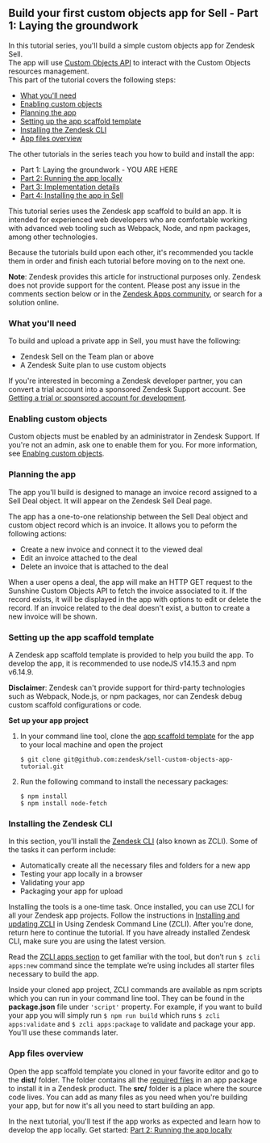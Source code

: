   
## Build your first custom objects app for Sell - Part 1: Laying the groundwork

<!--
Title: Build your first custom objects app for Sell - Part 1: Laying the groundwork
-->

 In this tutorial series, you'll build a simple custom objects app for Zendesk Sell.  
The app will use [Custom Objects API](https://developer_v2.zendesk.com/documentation/sunshine/custom-objects/custom-objects-api/) to interact with the Custom Objects resources management.  
This part of the tutorial covers the following steps:    
    
- [What you'll need](#what-youll-need)
- [Enabling custom objects](#enabling-custom-objects)
- [Planning the app](#planning-the-app)
- [Setting up the app scaffold template](#setting-up-the-app-scaffold-template)
- [Installing the Zendesk CLI](#installing-zcli)
- [App files overview](#app-files-overview)    
    
The other tutorials in the series teach you how to build and install the app:    
- Part 1: Laying the groundwork - YOU ARE HERE
- [Part 2: Running the app locally](https://developer_v2.zendesk.com/documentation/apps/build-an-app/build-your-first-custom-objects-app-for_sell...) 
- [Part 3: Implementation details](https://developer_v2.zendesk.com/documentation/apps/build-an-app/build-your-first-custom-objects-app-for_sell...)
- [Part 4: Installing the app in Sell](https://developer_v2.zendesk.com/documentation/apps/build-an-app/build-your-first-custom-objects-app-for_sell...) 

<!--TODO Add links when URL on the new site is confirmed-->
This tutorial series uses the Zendesk app scaffold to build an app. It is intended for experienced web developers who are comfortable working with advanced web tooling such as Webpack, Node, and npm packages, among other technologies.

Because the tutorials build upon each other, it's recommended you tackle them in order and finish each tutorial before moving on to the next one. 

<!-- TODO Add when file package is provided:
To download the completed source code of the app in this tutorial, click APP_PACKAGE_FILE.zip. You can review the code as you follow along or check your work.
-->
        
**Note**: Zendesk provides this article for instructional purposes only. Zendesk does not provide support for the content. Please post any issue in the comments section below or in the [Zendesk Apps community](https://develop.zendesk.com/hc/en-us/community/topics/...), or search for a solution online.    


<h3 id="what-youll-need">What you'll need</h3>    

To build and upload a private app in Sell, you must have the following:    
    
- Zendesk Sell on the Team plan or above    
- A Zendesk Suite plan to use custom objects 

If you're interested in becoming a Zendesk developer partner, you can convert a trial account into a sponsored Zendesk Support account. See [Getting a trial or sponsored account for development](https://developer_v2.zendesk.com/documentation/developer-tools/getting-started/getting-a-trial-or-sponsored-account-for-development/).

<h3 id="enabling-custom-objects">Enabling custom objects</h3> 

Custom objects must be enabled by an administrator in Zendesk Support. If you're not an admin, ask one to enable them for you. For more information, see [Enablng custom objects](https://support.zendesk.com/hc/en-us/articles/360037716253-Sunshine-custom-objects-guide-for-admins#topic_fk5_wyl_mjb).  


<h3 id="planning-the-app">Planning the app</h3>    

The app you'll build is designed to manage an invoice record assigned to a Sell Deal object. It will appear on the Zendesk Sell Deal page. 

The app has a one-to-one relationship between the Sell Deal object and custom object record which is an invoice. It allows you to peform the following actions: 

- Create a new invoice and connect it to the viewed deal    
- Edit an invoice attached to the deal    
- Delete an invoice that is attached to the deal    

<!--TODO Add app screenshots-->    
When a user opens a deal, the app will make an HTTP GET request to the Sunshine Custom Objects API to fetch the invoice associated to it. If the record exists, it will be displayed in the app with options to edit or delete the record. If an invoice related to the deal doesn't exist, a button to create a new invoice will be shown.    
    
<h3 id="Setting-up-the-app-scaffold-template">Setting up the app scaffold template</h3>

A Zendesk app scaffold template is provided to help you build the app.
To develop the app, it is recommended to use nodeJS v14.15.3 and npm v6.14.9.

**Disclaimer**: Zendesk can't provide support for third-party technologies such as Webpack, Node.js, or npm packages, nor can Zendesk debug custom scaffold configurations or code.

**Set up your app project**

1. In your command line tool, clone the [app scaffold template](https://github.com/zendesk/sell-custom-objects-app-tutorial) for the app to your local machine and open the project
    ```    
	$ git clone git@github.com:zendesk/sell-custom-objects-app-tutorial.git        
	```    
2. Run the following command to install the necessary packages:
	```    
	$ npm install
	$ npm install node-fetch
	```    

<h3 id="installing-zcli">Installing the Zendesk CLI</h3>
    
 In this section, you'll install the [Zendesk CLI](https://github.com/zendesk/zcli) (also known as ZCLI). Some of the tasks it can perform include:    
    
- Automatically create all the necessary files and folders for a new app    
- Testing your app locally in a browser    
- Validating your app    
- Packaging your app for upload    
    
Installing the tools is a one-time task. Once installed, you can use ZCLI for all your Zendesk app projects.  Follow the instructions in [Installing and updating ZCLI](https://developer.zendesk.com/apps/docs/developer-guide/zcli#installing-and-updating-zcli) in Using Zendesk Command Line (ZCLI). After you're done, return here to continue the tutorial. If you have already installed Zendesk CLI, make sure you are using the latest version.
    
Read the [ZCLI apps section](https://github.com/zendesk/zcli/blob/master/docs/apps.md) to get familiar with the tool, but don’t run `$ zcli apps:new` command since the template we’re using includes all starter files necessary to build the app. 

Inside your cloned app project, ZCLI commands are available as npm scripts which you can run in your command line tool. They can be found in the **package.json** file under `'script'` property. For example, if you want to build your app you will simply run `$ npm run build` which runs `$ zcli apps:validate` and `$ zcli apps:package` to validate and package your app. You'll use these commands later.
    
<h3 id="app-files-overview">App files overview</h3>  
  
 Open the app scaffold template you cloned in your favorite editor and go to the **dist/** folder. The folder contains all the [required files](https://developer.zendesk.com/apps/docs/developer-guide/setup#file-requirements) in an app package to install it in a Zendesk product. The **src/** folder is a place where the source code lives. You can add as many files as you need when you're building your app, but for now it's all you need to start building an app.   
    
In the next tutorial, you'll test if the app works as expected and learn how to develop the app locally. Get started: [Part 2: Running the app locally](https://developer_v2.zendesk.com/documentation/apps/build-an-app/build-your-first-custom-objects-app-for_sell...)
<!-- TODO Add link when URL on the new site is confirmed-->

